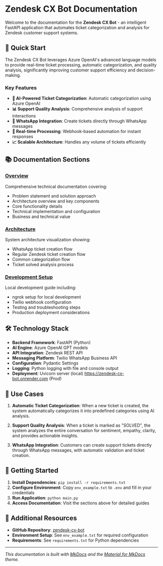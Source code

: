 # Zendesk CX Bot Documentation

Welcome to the documentation for the **Zendesk CX Bot** - an intelligent FastAPI application that automates ticket categorization and analysis for Zendesk customer support systems.

## 🚀 Quick Start

The Zendesk CX Bot leverages Azure OpenAI's advanced language models to provide real-time ticket processing, automatic categorization, and quality analysis, significantly improving customer support efficiency and decision-making.

### Key Features

- **🤖 AI-Powered Ticket Categorization**: Automatic categorization using Azure OpenAI
- **📊 Support Quality Analysis**: Comprehensive analysis of support interactions
- **📱 WhatsApp Integration**: Create tickets directly through WhatsApp messages
- **🔄 Real-time Processing**: Webhook-based automation for instant responses
- **📈 Scalable Architecture**: Handles any volume of tickets efficiently

## 📚 Documentation Sections

### [Overview](APPLICATION_WRITEUP.md)
Comprehensive technical documentation covering:
- Problem statement and solution approach
- Architecture overview and key components
- Core functionality details
- Technical implementation and configuration
- Business and technical value

### [Architecture](architecture-diagram.md)
System architecture visualization showing:
- WhatsApp ticket creation flow
- Regular Zendesk ticket creation flow
- Common categorization flow
- Ticket solved analysis process

### [Development Setup](LOCAL_DEVELOPMENT_SETUP.md)
Local development guide including:
- ngrok setup for local development
- Twilio webhook configuration
- Testing and troubleshooting steps
- Production deployment considerations

## 🛠 Technology Stack

- **Backend Framework**: FastAPI (Python)
- **AI Engine**: Azure OpenAI GPT models
- **API Integration**: Zendesk REST API
- **Messaging Platform**: Twilio WhatsApp Business API
- **Configuration**: Pydantic Settings
- **Logging**: Python logging with file and console output
- **Deployment**: Uvicorn server (local) https://zendesk-cx-bot.onrender.com (Prod)

## 🎯 Use Cases

1. **Automatic Ticket Categorization**: When a new ticket is created, the system automatically categorizes it into predefined categories using AI analysis.

2. **Support Quality Analysis**: When a ticket is marked as "SOLVED", the system analyzes the entire conversation for sentiment, empathy, clarity, and provides actionable insights.

3. **WhatsApp Integration**: Customers can create support tickets directly through WhatsApp messages, with automatic validation and ticket creation.

## 🔧 Getting Started

1. **Install Dependencies**: `pip install -r requirements.txt`
2. **Configure Environment**: Copy `env_example.txt` to `.env` and fill in your credentials
3. **Run Application**: `python main.py`
4. **Access Documentation**: Visit the sections above for detailed guides

## 📖 Additional Resources

- **GitHub Repository**: [zendesk-cx-bot](https://github.com/suyashghgit/zendesk-cx-bot)
- **Environment Setup**: See `env_example.txt` for required configuration
- **Requirements**: See `requirements.txt` for Python dependencies

---

*This documentation is built with [MkDocs](https://www.mkdocs.org/) and the [Material for MkDocs](https://squidfunk.github.io/mkdocs-material/) theme.*

